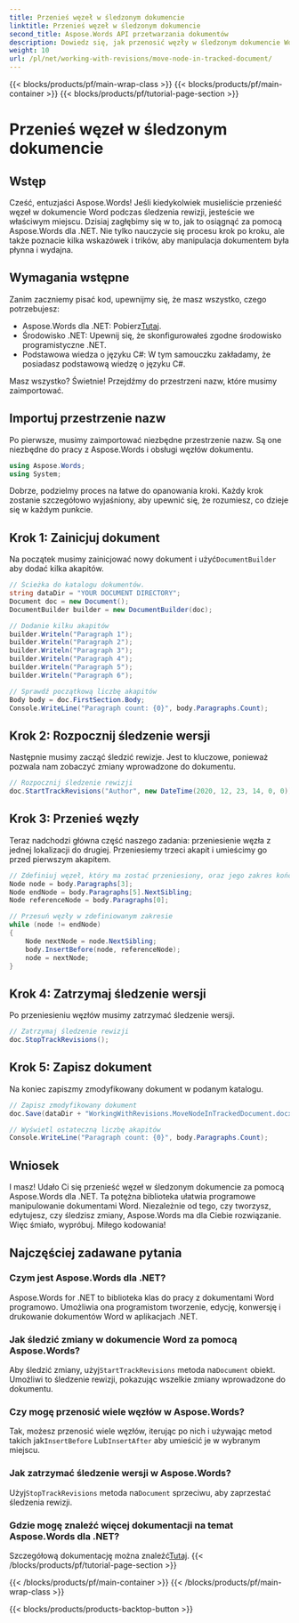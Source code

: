 ```yaml
---
title: Przenieś węzeł w śledzonym dokumencie
linktitle: Przenieś węzeł w śledzonym dokumencie
second_title: Aspose.Words API przetwarzania dokumentów
description: Dowiedz się, jak przenosić węzły w śledzonym dokumencie Word za pomocą Aspose.Words dla .NET dzięki naszemu szczegółowemu przewodnikowi krok po kroku. Idealne dla programistów.
weight: 10
url: /pl/net/working-with-revisions/move-node-in-tracked-document/
---
```


{{< blocks/products/pf/main-wrap-class >}}
{{< blocks/products/pf/main-container >}}
{{< blocks/products/pf/tutorial-page-section >}}

# Przenieś węzeł w śledzonym dokumencie

## Wstęp

Cześć, entuzjaści Aspose.Words! Jeśli kiedykolwiek musieliście przenieść węzeł w dokumencie Word podczas śledzenia rewizji, jesteście we właściwym miejscu. Dzisiaj zagłębimy się w to, jak to osiągnąć za pomocą Aspose.Words dla .NET. Nie tylko nauczycie się procesu krok po kroku, ale także poznacie kilka wskazówek i trików, aby manipulacja dokumentem była płynna i wydajna.

## Wymagania wstępne

Zanim zaczniemy pisać kod, upewnijmy się, że masz wszystko, czego potrzebujesz:

-  Aspose.Words dla .NET: Pobierz[Tutaj](https://releases.aspose.com/words/net/).
- Środowisko .NET: Upewnij się, że skonfigurowałeś zgodne środowisko programistyczne .NET.
- Podstawowa wiedza o języku C#: W tym samouczku zakładamy, że posiadasz podstawową wiedzę o języku C#.

Masz wszystko? Świetnie! Przejdźmy do przestrzeni nazw, które musimy zaimportować.

## Importuj przestrzenie nazw

Po pierwsze, musimy zaimportować niezbędne przestrzenie nazw. Są one niezbędne do pracy z Aspose.Words i obsługi węzłów dokumentu.

```csharp
using Aspose.Words;
using System;
```

Dobrze, podzielmy proces na łatwe do opanowania kroki. Każdy krok zostanie szczegółowo wyjaśniony, aby upewnić się, że rozumiesz, co dzieje się w każdym punkcie.

## Krok 1: Zainicjuj dokument

 Na początek musimy zainicjować nowy dokument i użyć`DocumentBuilder` aby dodać kilka akapitów.

```csharp
// Ścieżka do katalogu dokumentów.
string dataDir = "YOUR DOCUMENT DIRECTORY";
Document doc = new Document();
DocumentBuilder builder = new DocumentBuilder(doc);

// Dodanie kilku akapitów
builder.Writeln("Paragraph 1");
builder.Writeln("Paragraph 2");
builder.Writeln("Paragraph 3");
builder.Writeln("Paragraph 4");
builder.Writeln("Paragraph 5");
builder.Writeln("Paragraph 6");

// Sprawdź początkową liczbę akapitów
Body body = doc.FirstSection.Body;
Console.WriteLine("Paragraph count: {0}", body.Paragraphs.Count);
```

## Krok 2: Rozpocznij śledzenie wersji

Następnie musimy zacząć śledzić rewizje. Jest to kluczowe, ponieważ pozwala nam zobaczyć zmiany wprowadzone do dokumentu.

```csharp
// Rozpocznij śledzenie rewizji
doc.StartTrackRevisions("Author", new DateTime(2020, 12, 23, 14, 0, 0));
```

## Krok 3: Przenieś węzły

Teraz nadchodzi główna część naszego zadania: przeniesienie węzła z jednej lokalizacji do drugiej. Przeniesiemy trzeci akapit i umieścimy go przed pierwszym akapitem.

```csharp
// Zdefiniuj węzeł, który ma zostać przeniesiony, oraz jego zakres końcowy
Node node = body.Paragraphs[3];
Node endNode = body.Paragraphs[5].NextSibling;
Node referenceNode = body.Paragraphs[0];

// Przesuń węzły w zdefiniowanym zakresie
while (node != endNode)
{
    Node nextNode = node.NextSibling;
    body.InsertBefore(node, referenceNode);
    node = nextNode;
}
```

## Krok 4: Zatrzymaj śledzenie wersji

Po przeniesieniu węzłów musimy zatrzymać śledzenie wersji.

```csharp
// Zatrzymaj śledzenie rewizji
doc.StopTrackRevisions();
```

## Krok 5: Zapisz dokument

Na koniec zapiszmy zmodyfikowany dokument w podanym katalogu.

```csharp
// Zapisz zmodyfikowany dokument
doc.Save(dataDir + "WorkingWithRevisions.MoveNodeInTrackedDocument.docx");

// Wyświetl ostateczną liczbę akapitów
Console.WriteLine("Paragraph count: {0}", body.Paragraphs.Count);
```

## Wniosek

I masz! Udało Ci się przenieść węzeł w śledzonym dokumencie za pomocą Aspose.Words dla .NET. Ta potężna biblioteka ułatwia programowe manipulowanie dokumentami Word. Niezależnie od tego, czy tworzysz, edytujesz, czy śledzisz zmiany, Aspose.Words ma dla Ciebie rozwiązanie. Więc śmiało, wypróbuj. Miłego kodowania!

## Najczęściej zadawane pytania

### Czym jest Aspose.Words dla .NET?

Aspose.Words for .NET to biblioteka klas do pracy z dokumentami Word programowo. Umożliwia ona programistom tworzenie, edycję, konwersję i drukowanie dokumentów Word w aplikacjach .NET.

### Jak śledzić zmiany w dokumencie Word za pomocą Aspose.Words?

 Aby śledzić zmiany, użyj`StartTrackRevisions` metoda na`Document` obiekt. Umożliwi to śledzenie rewizji, pokazując wszelkie zmiany wprowadzone do dokumentu.

### Czy mogę przenosić wiele węzłów w Aspose.Words?

Tak, możesz przenosić wiele węzłów, iterując po nich i używając metod takich jak`InsertBefore` Lub`InsertAfter` aby umieścić je w wybranym miejscu.

### Jak zatrzymać śledzenie wersji w Aspose.Words?

 Użyj`StopTrackRevisions` metoda na`Document` sprzeciwu, aby zaprzestać śledzenia rewizji.

### Gdzie mogę znaleźć więcej dokumentacji na temat Aspose.Words dla .NET?

 Szczegółową dokumentację można znaleźć[Tutaj](https://reference.aspose.com/words/net/).
{{< /blocks/products/pf/tutorial-page-section >}}

{{< /blocks/products/pf/main-container >}}
{{< /blocks/products/pf/main-wrap-class >}}

{{< blocks/products/products-backtop-button >}}
